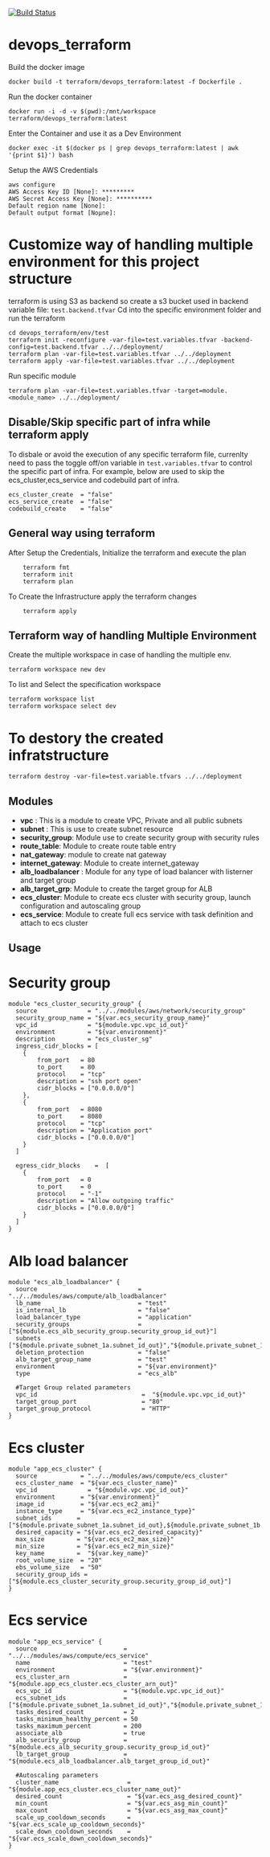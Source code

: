 [![Build Status](https://travis-ci.org/mattyait/devops_terraform.svg?branch=master)](https://travis-ci.org/mattyait/devops_terraform)
# devops_terraform

Build the docker image

    docker build -t terraform/devops_terraform:latest -f Dockerfile .

Run the docker container

    docker run -i -d -v $(pwd):/mnt/workspace terraform/devops_terraform:latest

Enter the Container and use it as a Dev Environment

    docker exec -it $(docker ps | grep devops_terraform:latest | awk '{print $1}') bash

Setup the AWS Credentials

    aws configure
    AWS Access Key ID [None]: *********
    AWS Secret Access Key [None]: **********
    Default region name [None]:
    Default output format [Noµne]:

# Customize way of handling multiple environment for this project structure

terraform is using S3 as backend so create a s3 bucket used in backend variable file: `test.backend.tfvar`
Cd into the specific environment folder and run the terraform

    cd devops_terraform/env/test
    terraform init -reconfigure -var-file=test.variables.tfvar -backend-config=test.backend.tfvar ../../deployment/
    terraform plan -var-file=test.variables.tfvar ../../deployment
    terraform apply -var-file=test.variables.tfvar ../../deployment

Run specific module

    terraform plan -var-file=test.variables.tfvar -target=module.<module_name> ../../deployment/

## Disable/Skip specific part of infra while terraform apply
To disbale or avoid the execution of any specific terraform file, currenlty need to pass the toggle off/on variable in `test.variables.tfvar` to control the specific part of infra.
For example, below are used to skip the ecs_cluster,ecs_service and codebuild part of infra.

    ecs_cluster_create  = "false"
    ecs_service_create  = "false"
    codebuild_create    = "false"


## General way using terraform
After Setup the Credentials, Initialize the terraform and execute the plan

        terraform fmt
        terraform init
        terraform plan

To Create the Infrastructure apply the terraform changes

        terraform apply

## Terraform way of handling Multiple Environment
Create the multiple workspace in case of handling the multiple env.

    terraform workspace new dev

To list and Select the specification workspace

    terraform workspace list
    terraform workspace select dev



# To destory the created infratstructure

    terraform destroy -var-file=test.variable.tfvars ../../deployment

## Modules
- **vpc** : This is a module to create VPC, Private and all public subnets
- **subnet** : This is use to create subnet resource
- **security_group**: Module use to create security group with security rules
- **route_table**: Module to create route table entry
- **nat_gateway**: module to create nat gateway
- **internet_gateway**: Module to create internet_gateway
- **alb_loadbalancer** : Module for any type of load balancer with listerner and target group
- **alb_target_grp**: Module to create the target group for ALB
- **ecs_cluster**: Module to create ecs cluster with security group, launch configuration and autoscaling group
- **ecs_service**: Module to create full ecs service with task definition and attach to ecs cluster

## Usage

# Security group

    module "ecs_cluster_security_group" {
      source              = "../../modules/aws/network/security_group"
      security_group_name = "${var.ecs_security_group_name}"
      vpc_id              = "${module.vpc.vpc_id_out}"
      environment         = "${var.environment}"
      description         = "ecs_cluster_sg"
      ingress_cidr_blocks = [
        {
            from_port   = 80
            to_port     = 80
            protocol    = "tcp"
            description = "ssh port open"
            cidr_blocks = ["0.0.0.0/0"]
        },
        {
            from_port   = 8080
            to_port     = 8080
            protocol    = "tcp"
            description = "Application port"
            cidr_blocks = ["0.0.0.0/0"]
        }
      ]

      egress_cidr_blocks    =  [
        {
            from_port   = 0
            to_port     = 0
            protocol    = "-1"
            description = "Allow outgoing traffic"
            cidr_blocks = ["0.0.0.0/0"]
        }
      ]
    }

# Alb load balancer

    module "ecs_alb_loadbalancer" {
      source                            = "../../modules/aws/compute/alb_loadbalancer"
      lb_name                           = "test"
      is_internal_lb                    = "false"
      load_balancer_type                = "application"
      security_groups                   = ["${module.ecs_alb_security_group.security_group_id_out}"]
      subnets                           = ["${module.private_subnet_1a.subnet_id_out}","${module.private_subnet_1b.subnet_id_out}"]
      deletion_protection               = "false"
      alb_target_group_name             = "test"
      environment                       = "${var.environment}"
      type                              = "ecs_alb"

      #Target Group related parameters
      vpc_id                             =  "${module.vpc.vpc_id_out}"
      target_group_port                  = "80"
      target_group_protocol              = "HTTP"
    }

# Ecs cluster

    module "app_ecs_cluster" {
      source            = "../../modules/aws/compute/ecs_cluster"    
      ecs_cluster_name  = "${var.ecs_cluster_name}"
      vpc_id              = "${module.vpc.vpc_id_out}"
      environment       = "${var.environment}"
      image_id          = "${var.ecs_ec2_ami}"
      instance_type     = "${var.ecs_ec2_instance_type}"
      subnet_ids       = ["${module.private_subnet_1a.subnet_id_out},${module.private_subnet_1b.subnet_id_out}"]
      desired_capacity = "${var.ecs_ec2_desired_capacity}"
      max_size         = "${var.ecs_ec2_max_size}"
      min_size         = "${var.ecs_ec2_min_size}"
      key_name         =  "${var.key_name}"
      root_volume_size  = "20"
      ebs_volume_size   = "50"
      security_group_ids = ["${module.ecs_cluster_security_group.security_group_id_out}"]
    }

# Ecs service

    module "app_ecs_service" {
      source                        = "../../modules/aws/compute/ecs_service"
      name                          = "test"
      environment                   = "${var.environment}"
      ecs_cluster_arn               = "${module.app_ecs_cluster.ecs_cluster_arn_out}"
      ecs_vpc_id                    = "${module.vpc.vpc_id_out}"
      ecs_subnet_ids                = ["${module.private_subnet_1a.subnet_id_out}","${module.private_subnet_1b.subnet_id_out}"]
      tasks_desired_count           = 2
      tasks_minimum_healthy_percent = 50
      tasks_maximum_percent         = 200
      associate_alb                 = true
      alb_security_group            = "${module.ecs_alb_security_group.security_group_id_out}"
      lb_target_group               = "${module.ecs_alb_loadbalancer.alb_target_group_id_out}"

      #Autoscaling parameters
      cluster_name                   = "${module.app_ecs_cluster.ecs_cluster_name_out}"
      desired_count                  = "${var.ecs_asg_desired_count}"
      min_count                      = "${var.ecs_asg_min_count}"
      max_count                      = "${var.ecs_asg_max_count}"
      scale_up_cooldown_seconds      = "${var.ecs_scale_up_cooldown_seconds}"
      scale_down_cooldown_seconds    = "${var.ecs_scale_down_cooldown_seconds}"
    }

